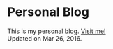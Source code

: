 Personal Blog
================
This is my personal blog. [Visit me!](https://stlong0521.github.io)
<br />
Updated on Mar 26, 2016.
